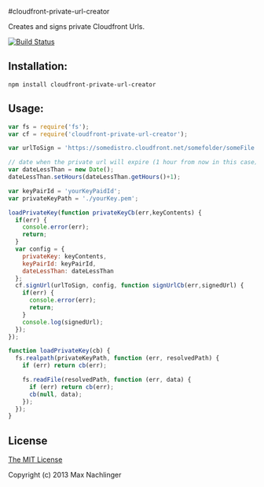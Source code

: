 #cloudfront-private-url-creator

Creates and signs private Cloudfront Urls.

[![Build Status](https://travis-ci.org/maxnachlinger/cloudfront-private-url-creator.png?branch=master)](https://travis-ci.org/maxnachlinger/cloudfront-private-url-creator)

## Installation:
```
npm install cloudfront-private-url-creator
```

## Usage:
```javascript
var fs = require('fs');
var cf = require('cloudfront-private-url-creator');

var urlToSign = 'https://somedistro.cloudfront.net/somefolder/someFile';

// date when the private url will expire (1 hour from now in this case)
var dateLessThan = new Date();
dateLessThan.setHours(dateLessThan.getHours()+1);

var keyPairId = 'yourKeyPaidId';
var privateKeyPath = './yourKey.pem';

loadPrivateKey(function privateKeyCb(err,keyContents) {
  if(err) {
    console.error(err);
    return;
  }
  var config = {
    privateKey: keyContents,
    keyPairId: keyPairId,
    dateLessThan: dateLessThan
  };
  cf.signUrl(urlToSign, config, function signUrlCb(err,signedUrl) {
    if(err) {
      console.error(err);
      return;
    }
    console.log(signedUrl);
  });
});

function loadPrivateKey(cb) {
  fs.realpath(privateKeyPath, function (err, resolvedPath) {
    if (err) return cb(err);

    fs.readFile(resolvedPath, function (err, data) {
      if (err) return cb(err);
      cb(null, data);
    });
  });
}
```
## License

[The MIT License](http://opensource.org/licenses/MIT)

Copyright (c) 2013 Max Nachlinger
